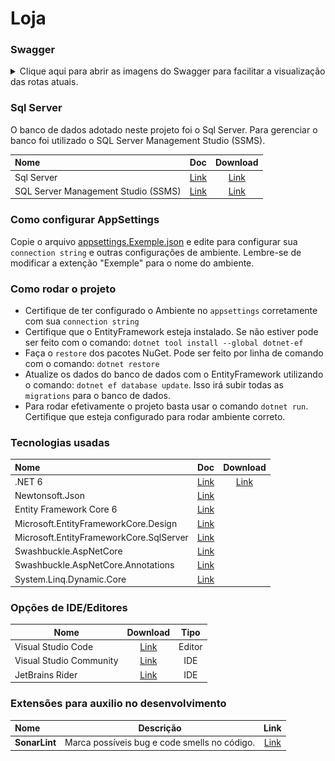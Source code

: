 # Loja

### Swagger
<details>
<summary>Clique aqui para abrir as imagens do Swagger para facilitar a visualização das rotas atuais.</summary>

![img_2.png](swagger_imgs/img_2.png)
![img_3.png](swagger_imgs/img_3.png)
![img_4.png](swagger_imgs/img_4.png)
![img_1.png](swagger_imgs/img_1.png)
![img_5.png](swagger_imgs/img_5.png)

</details>

### Sql Server

O banco de dados adotado neste projeto foi o Sql Server. Para gerenciar o banco foi utilizado o SQL Server Management
Studio (SSMS).

| Nome                                |                                                    Doc                                                     |                                                      Download                                                       |
|:------------------------------------|:----------------------------------------------------------------------------------------------------------:|:-------------------------------------------------------------------------------------------------------------------:|
| Sql Server                          |              [Link](https://learn.microsoft.com/en-us/sql/sql-server/?view=sql-server-ver16)               |                       [Link](https://www.microsoft.com/pt-br/sql-server/sql-server-downloads)                       |
| SQL Server Management Studio (SSMS) | [Link](https://learn.microsoft.com/en-us/sql/ssms/sql-server-management-studio-ssms?view=sql-server-ver16) | [Link](https://learn.microsoft.com/pt-br/sql/ssms/download-sql-server-management-studio-ssms?view=sql-server-ver16) |

### Como configurar AppSettings

Copie o arquivo [appsettings.Exemple.json](Loja.API/appsettings.Exemple.json) e edite para configurar sua ``connection
string`` e outras configurações de ambiente.
Lembre-se de modificar a extenção "Exemple" para o nome do ambiente.

### Como rodar o projeto

* Certifique de ter configurado o Ambiente no ``appsettings`` corretamente com sua ``connection string``
* Certifique que o EntityFramework esteja instalado. Se não estiver pode ser feito com o
  comando: ``dotnet tool install --global dotnet-ef``
* Faça o ``restore`` dos pacotes NuGet. Pode ser feito por linha de comando com o comando: ``dotnet restore``
* Atualize os dados do banco de dados com o EntityFramework utilizando o comando: ``dotnet ef database update``. Isso
  irá subir todas as ``migrations`` para o banco de dados.
* Para rodar efetivamente o projeto basta usar o comando ``dotnet run``. Certifique que esteja configurado para rodar
  ambiente correto.

### Tecnologias usadas

| Nome                                    |                                                    Doc                                                    |                            Download                            |
|:----------------------------------------|:---------------------------------------------------------------------------------------------------------:|:--------------------------------------------------------------:|
| .NET 6                                  |                 [Link](https://docs.microsoft.com/en-us/aspnet/core/?view=aspnetcore-6.0)                 | [Link](https://dotnet.microsoft.com/en-us/download/dotnet/6.0) |
| Newtonsoft.Json                         |                    [Link](https://www.newtonsoft.com/json/help/html/Introduction.htm)                     |                                                                |
| Entity Framework Core 6                 |                             [Link](https://docs.microsoft.com/pt-br/ef/core/)                             |                                                                |
| Microsoft.EntityFrameworkCore.Design    | [Link](https://learn.microsoft.com/en-us/dotnet/api/microsoft.entityframeworkcore.design?view=efcore-8.0) |                                                                |
| Microsoft.EntityFrameworkCore.SqlServer |       [Link](https://learn.microsoft.com/pt-br/ef/core/providers/sql-server/?tabs=dotnet-core-cli)        |                                                                |
| Swashbuckle.AspNetCore                  |                     [Link](https://github.com/domaindrivendev/Swashbuckle.AspNetCore)                     |                                                                |
| Swashbuckle.AspNetCore.Annotations      |                     [Link](https://github.com/domaindrivendev/Swashbuckle.AspNetCore)                     |                                                                |
| System.Linq.Dynamic.Core                |                      [Link](https://github.com/zzzprojects/System.Linq.Dynamic.Core)                      |                                                                |

### Opções de IDE/Editores

| Nome                    |                            Download                            |  Tipo  |
|-------------------------|:--------------------------------------------------------------:|:------:|
| Visual Studio Code      |         [Link](https://code.visualstudio.com/download)         | Editor |
| Visual Studio Community | [Link](https://visualstudio.microsoft.com/pt-br/vs/community/) |  IDE   |
| JetBrains Rider         |    [Link](https://www.jetbrains.com/pt-br/rider/download/)     |  IDE   |

### Extensões para auxilio no desenvolvimento

| Nome          |                  Descrição                   |                   Link                   |
|:--------------|:--------------------------------------------:|:----------------------------------------:|
| **SonarLint** | Marca possíveis bug e code smells no código. | [Link](https://www.sonarlint.org/vscode) | 

